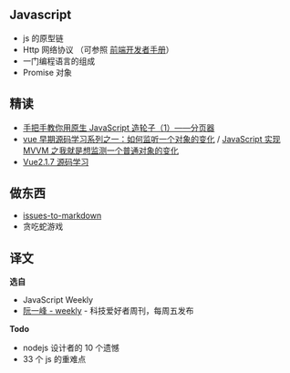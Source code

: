 ## Javascript

- js 的原型链
- Http 网络协议 （可参照 [前端开发者手册](https://www.yuque.com/ysfe/ykx/fedhb#f1537fe0)）
- 一门编程语言的组成
- Promise 对象

## 精读

- [手把手教你用原生 JavaScript 造轮子（1）——分页器](https://juejin.im/post/5b592635e51d4533d2043e15)
- [vue 早期源码学习系列之一：如何监听一个对象的变化](https://github.com/youngwind/blog/issues/84) / [JavaScript 实现 MVVM 之我就是想监测一个普通对象的变化](http://hcysun.me/2016/04/28/JavaScript%E5%AE%9E%E7%8E%B0MVVM%E4%B9%8B%E6%88%91%E5%B0%B1%E6%98%AF%E6%83%B3%E7%9B%91%E6%B5%8B%E4%B8%80%E4%B8%AA%E6%99%AE%E9%80%9A%E5%AF%B9%E8%B1%A1%E7%9A%84%E5%8F%98%E5%8C%96/)
- [Vue2.1.7 源码学习](http://hcysun.me/2017/03/03/Vue%E6%BA%90%E7%A0%81%E5%AD%A6%E4%B9%A0/)

## 做东西

- [issues-to-markdown](https://github.com/yanyue404/issues-to-markdown)
- 贪吃蛇游戏

## 译文

**选自**

- JavaScript Weekly
- [阮一峰 - weekly](https://github.com/ruanyf/weekly) - 科技爱好者周刊，每周五发布

**Todo**

- nodejs 设计者的 10 个遗憾
- 33 个 js 的重难点
